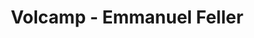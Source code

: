 ---
  name: Emmanuel Feller
  title: Volcamp - Emmanuel Feller
  abstract: 
  twitter: none
  photo: none
  linkedin: none
  keynotes: false
---